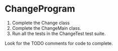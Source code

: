 # ChangeProgram

1. Complete the Change class
2. Complete the ChangeMain class.
3. Run all the tests in the ChangeTest test suite.


Look for the TODO comments for code to complete.
